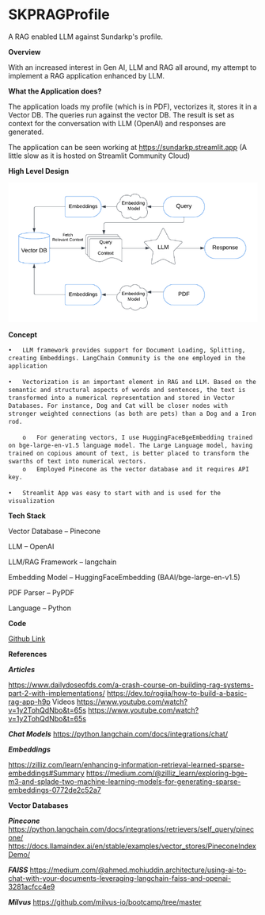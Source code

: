 # SKPRAGProfile
A RAG enabled LLM against Sundarkp's profile. 


**Overview**

With an increased interest in Gen AI, LLM and RAG all around, my attempt to implement a RAG application enhanced by LLM. 

**What the Application does?**

The application loads my profile (which is in PDF), vectorizes it, stores it in a Vector DB. The queries run against the vector DB. The result is set as context for the conversation with LLM (OpenAI) and responses are generated.  

The application can be seen working at https://sundarkp.streamlit.app (A little slow as it is hosted on Streamlit Community Cloud)

**High Level Design**
  
  <img src="../Images/RAG.png">

**Concept** 

    •	LLM framework provides support for Document Loading, Splitting, creating Embeddings. LangChain Community is the one employed in the application
    
    •	Vectorization is an important element in RAG and LLM. Based on the semantic and structural aspects of words and sentences, the text is transformed into a numerical representation and stored in Vector Databases. For instance, Dog and Cat will be closer nodes with stronger weighted connections (as both are pets) than a Dog and a Iron rod. 
    
        o	For generating vectors, I use HuggingFaceBgeEmbedding trained on bge-large-en-v1.5 language model. The Large Language model, having trained on copious amount of text, is better placed to transform the swarths of text into numerical vectors. 
        o	Employed Pinecone as the vector database and it requires API key. 
    
    •	Streamlit App was easy to start with and is used for the visualization


**Tech Stack**

Vector Database – Pinecone

LLM – OpenAI

LLM/RAG Framework – langchain

Embedding Model – HuggingFaceEmbedding (BAAI/bge-large-en-v1.5)

PDF Parser – PyPDF

Language – Python


**Code**

[Github Link](https://github.com/clicksuku/SundarkpCode/blob/master/RAG_LLM_Profile(PineCone%2C%20OpenAI%2C%20Python)/Skp_RAGApp.py)


**References**

***Articles***

https://www.dailydoseofds.com/a-crash-course-on-building-rag-systems-part-2-with-implementations/ 
https://dev.to/rogiia/how-to-build-a-basic-rag-app-h9p
Videos
https://www.youtube.com/watch?v=1y2TohQdNbo&t=65s 
https://www.youtube.com/watch?v=1y2TohQdNbo&t=65s 

***Chat Models***
https://python.langchain.com/docs/integrations/chat/ 

***Embeddings***

https://zilliz.com/learn/enhancing-information-retrieval-learned-sparse-embeddings#Summary 
https://medium.com/@zilliz_learn/exploring-bge-m3-and-splade-two-machine-learning-models-for-generating-sparse-embeddings-0772de2c52a7 

**Vector Databases**

***Pinecone***
https://python.langchain.com/docs/integrations/retrievers/self_query/pinecone/
https://docs.llamaindex.ai/en/stable/examples/vector_stores/PineconeIndexDemo/ 

***FAISS***
https://medium.com/@ahmed.mohiuddin.architecture/using-ai-to-chat-with-your-documents-leveraging-langchain-faiss-and-openai-3281acfcc4e9

***Milvus***
https://github.com/milvus-io/bootcamp/tree/master


